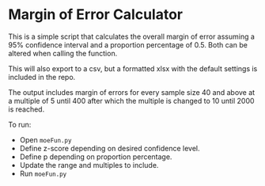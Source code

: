 # Margin of Error Calculator

This is a simple script that calculates the overall margin of error assuming a 95% confidence interval and a proportion percentage of 0.5. Both can be altered when calling the function.

This will also export to a csv, but a formatted xlsx with the default settings is included in the repo.

The output includes margin of errors for every sample size 40 and above at a multiple of 5 until 400 after which the multiple is changed to 10 until 2000 is reached.

To run:
- Open `moeFun.py`
- Define z-score depending on desired confidence level.
- Define p depending on proportion percentage.
- Update the range and multiples to include.
- Run `moeFun.py`